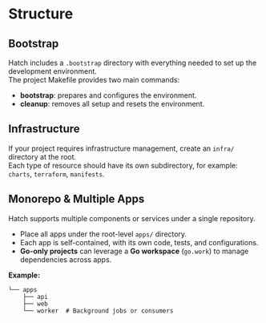 # Structure

## Bootstrap

Hatch includes a `.bootstrap` directory with everything needed to set up the development environment.  
The project Makefile provides two main commands:  

- **bootstrap**: prepares and configures the environment.  
- **cleanup**: removes all setup and resets the environment.  

## Infrastructure

If your project requires infrastructure management, create an `infra/` directory at the root.  
Each type of resource should have its own subdirectory, for example: `charts`, `terraform`, `manifests`.  

## Monorepo & Multiple Apps

Hatch supports multiple components or services under a single repository.  

- Place all apps under the root-level `apps/` directory.  
- Each app is self-contained, with its own code, tests, and configurations.  
- **Go-only projects** can leverage a **Go workspace** (`go.work`) to manage dependencies across apps.  

**Example:**

```
└── apps
    ├── api     
    ├── web     
    └── worker  # Background jobs or consumers
```